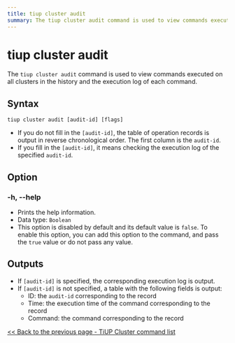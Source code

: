 ```yaml
---
title: tiup cluster audit
summary: The tiup cluster audit command is used to view commands executed on all clusters in the history and the execution log of each command. If [audit-id] is specified, the corresponding execution log is output. If not specified, a table with fields ID, Time, and Command is output in reverse chronological order. The -h, --help option prints help information and is disabled by default.
---
```


# tiup cluster audit

The `tiup cluster audit` command is used to view commands executed on all clusters in the history and the execution log of each command.

## Syntax

```shell
tiup cluster audit [audit-id] [flags]
```

- If you do not fill in the `[audit-id]`, the table of operation records is output in reverse chronological order. The first column is the `audit-id`.
- If you fill in the `[audit-id]`, it means checking the execution log of the specified `audit-id`.

## Option

### -h, --help

- Prints the help information.
- Data type: `Boolean`
- This option is disabled by default and its default value is `false`. To enable this option, you can add this option to the command, and pass the `true` value or do not pass any value.

## Outputs

- If `[audit-id]` is specified, the corresponding execution log is output.
- If `[audit-id]` is not specified, a table with the following fields is output:
    - ID: the `audit-id` corresponding to the record
    - Time: the execution time of the command corresponding to the record
    - Command: the command corresponding to the record

[<< Back to the previous page - TiUP Cluster command list](/tiup/tiup-component-cluster.md#command-list)
